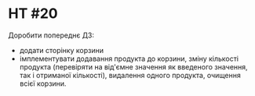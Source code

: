 # HT #20

Доробити попереднє ДЗ:
* додати сторінку корзини
* імплементувати додавання продукта до корзини, зміну кількості продукта (перевіряти на від'ємне значення як введеного значення, так і отриманої кількості), видалення одного продукта, очищення всієї корзини.